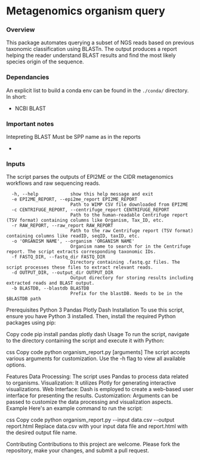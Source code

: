 # Metagenomics organism query 
### Overview
This package automates querying a subset of NGS reads based on previous taxonomic classification using BLASTn. The output produces a report helping the reader understand BLAST results and find the most likely species origin of the sequence.

### Dependancies
An explicit list to build a conda env can be found in the ```./conda/``` directory. In short:
* NCBI BLAST

### Important notes

Intepreting BLAST
Must be SPP name as in the reports

* 
### Inputs
The script parses the outputs of EPI2ME or the CIDR metagenomics workflows and raw sequencing reads. 

```
  -h, --help            show this help message and exit
  -e EPI2ME_REPORT, --epi2me_report EPI2ME_REPORT
                        Path to WIMP CSV file downloaded from EPI2ME
  -c CENTRIFUGE_REPORT, --centrifuge_report CENTRIFUGE_REPORT
                        Path to the human-readable Centrifuge report (TSV format) containing columns like Organism, Tax_ID, etc.
  -r RAW_REPORT, --raw_report RAW_REPORT
                        Path to the raw Centrifuge report (TSV format) containing columns like readID, seqID, taxID, etc.
  -o 'ORGANISM NAME', --organism 'ORGANISM NAME'
                        Organism name to search for in the Centrifuge report. The script extracts corresponding taxonomic IDs.
  -f FASTQ_DIR, --fastq_dir FASTQ_DIR
                        Directory containing .fastq.gz files. The script processes these files to extract relevant reads.
  -d OUTPUT_DIR, --output_dir OUTPUT_DIR
                        Output directory for storing results including extracted reads and BLAST output.
  -b BLASTDB, --blastdb BLASTDB
                        Prefix for the blastDB. Needs to be in the $BLASTDB path
```

Prerequisites
Python 3
Pandas
Plotly
Dash
Installation
To use this script, ensure you have Python 3 installed. Then, install the required Python packages using pip:

Copy code
pip install pandas plotly dash
Usage
To run the script, navigate to the directory containing the script and execute it with Python:

css
Copy code
python organism_report.py [arguments]
The script accepts various arguments for customization. Use the -h flag to view all available options.

Features
Data Processing: The script uses Pandas to process data related to organisms.
Visualization: It utilizes Plotly for generating interactive visualizations.
Web Interface: Dash is employed to create a web-based user interface for presenting the results.
Customization: Arguments can be passed to customize the data processing and visualization aspects.
Example
Here's an example command to run the script:

css
Copy code
python organism_report.py --input data.csv --output report.html
Replace data.csv with your input data file and report.html with the desired output file name.

Contributing
Contributions to this project are welcome. Please fork the repository, make your changes, and submit a pull request.
```